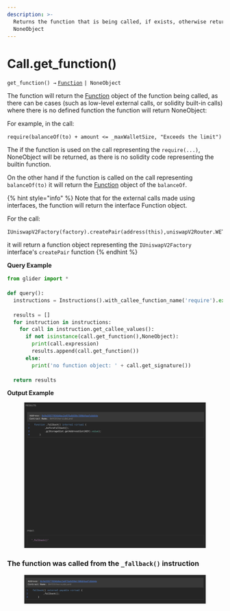 ```yaml
---
description: >-
  Returns the function that is being called, if exists, otherwise returns
  NoneObject
---
```


# Call.get\_function()

`get_function() →` [`Function`](../../callable/function/) `| NoneObject`

The function will return the [Function](../../callable/function/) object of the function being called, as there can be cases (such as low-level external calls, or solidity built-in calls) where there is no defined function the function will return NoneObject:

For example, in the call:

```solidity
require(balanceOf(to) + amount <= _maxWalletSize, "Exceeds the limit")
```

The if the function is used on the call representing the `require(...)`, NoneObject will be returned, as there is no solidity code representing the builtin function.

On the other hand if the function is called on the call representing `balanceOf(to)` it will return the [Function](../../callable/function/) object of the `balanceOf`.

{% hint style="info" %}
Note that for the external calls made using interfaces, the function will return the interface Function object.

For the call:

```solidity
IUniswapV2Factory(factory).createPair(address(this),uniswapV2Router.WETH())
```

it will return a function object representing the `IUniswapV2Factory` interface's `createPair` function
{% endhint %}

**Query Example**

```python
from glider import *

def query():
  instructions = Instructions().with_callee_function_name('require').exec(10)

  results = []
  for instruction in instructions:
    for call in instruction.get_callee_values():
      if not isinstance(call.get_function(),NoneObject):
        print(call.expression)
        results.append(call.get_function())
      else:
        print('no function object: ' + call.get_signature())

  return results
```

**Output Example**

<figure><img src="../../../.gitbook/assets/image (1) (1) (1) (1) (1) (1) (1) (1) (2).png" alt=""><figcaption></figcaption></figure>

### The function was called from the `_fallback()` instruction

<figure><img src="../../../.gitbook/assets/image (2).png" alt=""><figcaption></figcaption></figure>
